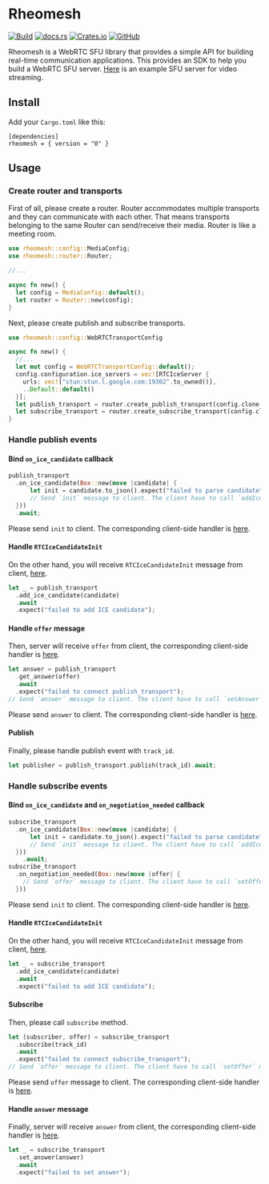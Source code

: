 # Rheomesh
[![Build](https://github.com/h3poteto/rheomesh/actions/workflows/build.yml/badge.svg)](https://github.com/h3poteto/rheomesh/actions/workflows/build.yml)
[![docs.rs](https://img.shields.io/docsrs/rheomesh/latest)](https://docs.rs/rheomesh/latest/rheomesh/)
[![Crates.io](https://img.shields.io/crates/v/rheomesh)](https://crates.io/crates/rheomesh)
[![GitHub](https://img.shields.io/github/license/h3poteto/rheomesh)](https://github.com/h3poteto/rheomesh/LICENSE)

Rheomesh is a WebRTC SFU library that provides a simple API for building real-time communication applications. This provides an SDK to help you build a WebRTC SFU server.
[Here](https://github.com/h3poteto/rheomesh/blob/master/sfu/examples/media_server.rs) is an example SFU server for video streaming.

## Install
Add your `Cargo.toml` like this:
```
[dependencies]
rheomesh = { version = "0" }
```

## Usage
### Create router and transports
First of all, please create a router. Router accommodates multiple transports and they can communicate with each other. That means transports belonging to the same Router can send/receive their media. Router is like a meeting room.

```rust
use rheomesh::config::MediaConfig;
use rheomesh::router::Router;

//...

async fn new() {
  let config = MediaConfig::default();
  let router = Router::new(config);
}
```

Next, please create publish and subscribe transports.

```rust
use rheomesh::config::WebRTCTransportConfig

async fn new() {
  //...
  let mut config = WebRTCTransportConfig::default();
  config.configuration.ice_servers = vec![RTCIceServer {
    urls: vec!["stun:stun.l.google.com:19302".to_owned()],
    ..Default::default()
  }];
  let publish_transport = router.create_publish_transport(config.clone()).await;
  let subscribe_transport = router.create_subscribe_transport(config.clone()).await;
}
```

### Handle publish events
#### Bind `on_ice_candidate` callback
```rust
publish_transport
  .on_ice_candidate(Box::new(move |candidate| {
      let init = candidate.to_json().expect("failed to parse candidate");
      // Send `init` message to client. The client have to call `addIceCandidate` method with this parameter.
  }))
  .await;
```
Please send `init` to client. The corresponding client-side handler is [here](https://github.com/h3poteto/rheomesh/client/README.md#handle-rtcicecandidateinit).

#### Handle `RTCIceCandidateInit`
On the other hand, you will receive `RTCIceCandidateInit` message from client, [here](https://github.com/h3poteto/rheomesh/blob/master/client/README.md#bind-icecandidate-events).

```rust
let _ = publish_transport
  .add_ice_candidate(candidate)
  .await
  .expect("failed to add ICE candidate");
```
#### Handle `offer` message
Then, server will receive `offer` from client, the corresponding client-side handler is [here](https://github.com/h3poteto/rheomesh/blob/master/client/README.md#publish).
```rust
let answer = publish_transport
  .get_answer(offer)
  .await
  .expect("failed to connect publish_transport");
// Send `answer` message to client. The client have to call `setAnswer` method.
```
Please send `answer` to client. The corresponding client-side handler is [here](https://github.com/h3poteto/rheomesh/blob/master/client/README.md#handle-answer-message).

#### Publish
Finally, please handle publish event with `track_id`.
```rust
let publisher = publish_transport.publish(track_id).await;
```

### Handle subscribe events
#### Bind `on_ice_candidate` and `on_negotiation_needed` callback
```rust
subscribe_transport
  .on_ice_candidate(Box::new(move |candidate| {
      let init = candidate.to_json().expect("failed to parse candidate");
      // Send `init` message to client. The client have to call `addIceCandidate` method with this parameter.
  }))
    .await;
subscribe_transport
  .on_negotiation_needed(Box::new(move |offer| {
    // Send `offer` message to client. The client have to call `setOffer` method.
  }))
```
Please send `init` to client. The corresponding client-side handler is [here](https://github.com/h3poteto/rheomesh/blob/master/client/README.md#handle-rtcicecandidateinit-1).

#### Handle `RTCIceCandidateInit`
On the other hand, you will receive `RTCIceCandidateInit` message from client, [here](https://github.com/h3poteto/rheomesh/blob/master/client/README.md#bind-icecandidate-events-1).

```rust
let _ = subscribe_transport
  .add_ice_candidate(candidate)
  .await
  .expect("failed to add ICE candidate");
```
#### Subscribe
Then, please call `subscribe` method.
```rust
let (subscriber, offer) = subscribe_transport
  .subscribe(track_id)
  .await
  .expect("failed to connect subscribe_transport");
// Send `offer` message to client. The client have to call `setOffer` method.
```
Please send `offer` message to client. The corresponding client-side handler is [here](https://github.com/h3poteto/rheomesh/blob/master/client/README.md#handle-offer-message).
#### Handle `answer` message
Finally, server will receive `answer` from client, the corresponding client-side handler is [here](https://github.com/h3poteto/rheomesh/blob/master/client/README.md#handle-offer-message).
```rust
let _ = subscribe_transport
  .set_answer(answer)
  .await
  .expect("failed to set answer");
```
